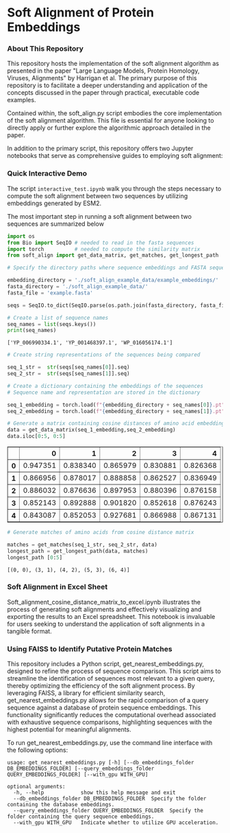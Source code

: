 # Soft Alignment of Protein Embeddings

### About This Repository



This repository hosts the implementation of the soft alignment algorithm as presented in the paper "Large Language Models, Protein Homology, Viruses, Alignments" by Harrigan et al. The primary purpose of this repository is to facilitate a deeper understanding and application of the concepts discussed in the paper through practical, executable code examples.

Contained within, the soft_align.py script embodies the core implementation of the soft alignment algorithm. This file is essential for anyone looking to directly apply or further explore the algorithmic approach detailed in the paper.

In addition to the primary script, this repository offers two Jupyter notebooks that serve as comprehensive guides to employing soft alignment:

### Quick Interactive Demo



The script `interactive_test.ipynb` walk you through the steps necessary to compute the soft alignment between two sequences by utilizing embeddings generated by ESM2.

The most important step in running a soft alignment between two sequences are summarized below




```python
import os
from Bio import SeqIO # needed to read in the fasta sequences
import torch 	      # needed to compute the similarity matrix
from soft_align import get_data_matrix, get_matches, get_longest_path
```


```python
# Specify the directory paths where sequence embeddings and FASTA sequences are stored

embedding_directory = './soft_align_example_data/example_embeddings/'
fasta_directory = './soft_align_example_data/'
fasta_file = 'example.fasta'

seqs = SeqIO.to_dict(SeqIO.parse(os.path.join(fasta_directory, fasta_file), 'fasta'))

# Create a list of sequence names
seq_names = list(seqs.keys())
print(seq_names)
```
    ['YP_006990334.1', 'YP_001468397.1', 'WP_016056174.1']


```python
# Create string representations of the sequences being compared

seq_1_str =  str(seqs[seq_names[0]].seq)
seq_2_str =  str(seqs[seq_names[1]].seq)

# Create a dictionary containing the embeddings of the sequences
# Sequence name and representation are stored in the dictionary

seq_1_embedding = torch.load(f"{embedding_directory + seq_names[0]}.pt")
seq_2_embedding = torch.load(f"{embedding_directory + seq_names[1]}.pt")

# Generate a matrix containing cosine distances of amino acid embeddings from sequence representations
data = get_data_matrix(seq_1_embedding,seq_2_embedding)
data.iloc[0:5, 0:5]
```

<div>
<table border="1" class="dataframe">
  <thead>
    <tr style="text-align: right;">
      <th></th>
      <th>0</th>
      <th>1</th>
      <th>2</th>
      <th>3</th>
      <th>4</th>
    </tr>
  </thead>
  <tbody>
    <tr>
      <th>0</th>
      <td>0.947351</td>
      <td>0.838340</td>
      <td>0.865979</td>
      <td>0.830881</td>
      <td>0.826368</td>
    </tr>
    <tr>
      <th>1</th>
      <td>0.866956</td>
      <td>0.878017</td>
      <td>0.888858</td>
      <td>0.862527</td>
      <td>0.836949</td>
    </tr>
    <tr>
      <th>2</th>
      <td>0.886032</td>
      <td>0.876636</td>
      <td>0.897953</td>
      <td>0.880396</td>
      <td>0.876158</td>
    </tr>
    <tr>
      <th>3</th>
      <td>0.852143</td>
      <td>0.892888</td>
      <td>0.901820</td>
      <td>0.852618</td>
      <td>0.876243</td>
    </tr>
    <tr>
      <th>4</th>
      <td>0.843087</td>
      <td>0.852053</td>
      <td>0.927681</td>
      <td>0.866988</td>
      <td>0.867131</td>
    </tr>
  </tbody>
</table>
</div>




```python
# Generate matches of amino acids from cosine distance matrix

matches = get_matches(seq_1_str, seq_2_str, data)
longest_path = get_longest_path(data, matches)
longest_path [0:5]
```
    [(0, 0), (3, 1), (4, 2), (5, 3), (6, 4)]



### Soft Alignment in Excel Sheet

Soft_alignment_cosine_distance_matrix_to_excel.ipynb illustrates the process of generating soft alignments and effectively visualizing and exporting the results to an Excel spreadsheet. This notebook is invaluable for users seeking to understand the application of soft alignments in a tangible format.

### Using FAISS to Identify Putative Protein Matches

This repository includes a Python script, get_nearest_embeddings.py, designed to refine the process of sequence comparison. This script aims to streamline the identification of sequences most relevant to a given query, thereby optimizing the efficiency of the soft alignment process. By leveraging FAISS, a library for efficient similarity search, get_nearest_embeddings.py allows for the rapid comparison of a query sequence against a database of protein sequence embeddings. This functionality significantly reduces the computational overhead associated with exhaustive sequence comparisons, highlighting sequences with the highest potential for meaningful alignments.

To run get_nearest_embeddings.py, use the command line interface with the following options:

```
usage: get_nearest_embeddings.py [-h] [--db_embeddings_folder DB_EMBEDDINGS_FOLDER] [--query_embeddings_folder QUERY_EMBEDDINGS_FOLDER] [--with_gpu WITH_GPU]

optional arguments:
  -h, --help            show this help message and exit
  --db_embeddings_folder DB_EMBEDDINGS_FOLDER  Specify the folder containing the database embeddings.
  --query_embeddings_folder QUERY_EMBEDDINGS_FOLDER  Specify the folder containing the query sequence embeddings.
  --with_gpu WITH_GPU   Indicate whether to utilize GPU acceleration.
```
